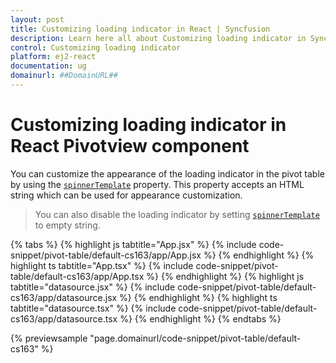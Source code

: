 ```yaml
---
layout: post
title: Customizing loading indicator in React | Syncfusion
description: Learn here all about Customizing loading indicator in Syncfusion React Pivotview component of Syncfusion Essential JS 2 and more.
control: Customizing loading indicator 
platform: ej2-react
documentation: ug
domainurl: ##DomainURL##
---
```


# Customizing loading indicator in React Pivotview component

You can customize the appearance of the loading indicator in the pivot table by using the [`spinnerTemplate`](https://ej2.syncfusion.com/react/documentation/api/pivotview/#spinnertemplate) property. This property accepts an HTML string which can be used for appearance customization.

> You can also disable the loading indicator by setting [`spinnerTemplate`](https://ej2.syncfusion.com/react/documentation/api/pivotview/#spinnertemplate) to empty string.

{% tabs %}
{% highlight js tabtitle="App.jsx" %}
{% include code-snippet/pivot-table/default-cs163/app/App.jsx %}
{% endhighlight %}
{% highlight ts tabtitle="App.tsx" %}
{% include code-snippet/pivot-table/default-cs163/app/App.tsx %}
{% endhighlight %}
{% highlight js tabtitle="datasource.jsx" %}
{% include code-snippet/pivot-table/default-cs163/app/datasource.jsx %}
{% endhighlight %}
{% highlight ts tabtitle="datasource.tsx" %}
{% include code-snippet/pivot-table/default-cs163/app/datasource.tsx %}
{% endhighlight %}
{% endtabs %}

 {% previewsample "page.domainurl/code-snippet/pivot-table/default-cs163" %}
